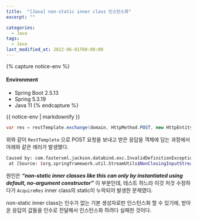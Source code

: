 ```yaml
---
title:  "[Java] non-static inner class 인스턴스화"
excerpt: ""

categories:
  - Java
tags:
  - Java
last_modified_at: 2022-06-01T00:00:00
---
```


{% capture notice-env %}
#### Environment
- Spring Boot 2.5.13
- Spring 5.3.19
- Java 11
{% endcapture %}

<div class="notice--primary">{{ notice-env | markdownify }}</div>

```java
var res = restTemplate.exchange(domain, HttpMethod.POST, new HttpEntity<String>(body, headers), CouponProto.AcquireRes.class);
```

위와 같이 `RestTemplete` 으로 POST 요청을 보내고 받은 응답을 객체에 담는 과정에서 아래와 같은 에러가 발생했다.

```bash
Caused by: com.fasterxml.jackson.databind.exc.InvalidDefinitionException: Cannot construct instance of `com.XXX.CouponProto$AcquireRes`: non-static inner classes like this can only by instantiated using default, no-argument constructor
 at [Source: (org.springframework.util.StreamUtils$NonClosingInputStream); line: 1, column: 2]
```

원인은 ***“non-static inner classes like this can only by instantiated using default, no-argument constructor”*** 이 부분인데, 테스트 하느라 이것 저것 수정하다가 `AcquireRes` inner class의 static이 누락되어 발생한 문제였다.

non-static inner class는 인수가 없는 기본 생성자로만 인스턴스화 할 수 있기에, 받아 온 응답의  값들을 인수로 전달해서 인스턴스화 하려다 실패한 것이다.